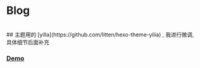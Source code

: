 # Blog
<br>
## 主题用的 [yilla](https://github.com/litten/hexo-theme-yilia) , 我进行微调, 具体细节后面补充


### [Demo](http://blog.evilxyz.com)